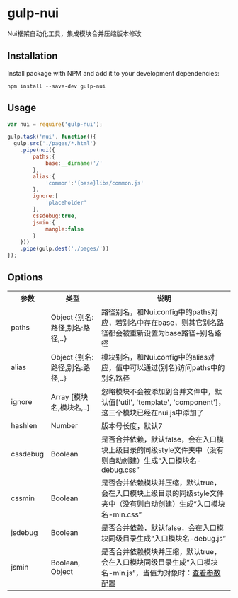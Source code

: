 # gulp-nui
Nui框架自动化工具，集成模块合并压缩版本修改

## Installation

Install package with NPM and add it to your development dependencies:

`npm install --save-dev gulp-nui`

## Usage

```js
var nui = require('gulp-nui');

gulp.task('nui', function(){
  gulp.src('./pages/*.html')
    .pipe(nui({
        paths:{
            base:__dirname+'/'
        },
        alias:{
			'common':'{base}libs/common.js'
		},
        ignore:[
            'placeholder'
        ],
        cssdebug:true,
        jsmin:{
            mangle:false
        }
    }))
    .pipe(gulp.dest('./pages/'))
});
```

## Options
<table>
    <tr>
        <th>参数</th>
        <th>类型</th>
        <th>说明</th>
    </tr>
    <tr>
        <td>paths</td>
        <td>Object {别名:路径,别名:路径,..}</td>
        <td>路径别名，和Nui.config中的paths对应，若别名中存在base，则其它别名路径都会被重新设置为base路径+别名路径</td>
    </tr>
    <tr>
        <td>alias</td>
        <td>Object {别名:路径,别名:路径,..}</td>
        <td>模块别名，和Nui.config中的alias对应，值中可以通过{别名}访问paths中的别名路径</td>
    </tr>
    <tr>
        <td>ignore</td>
        <td>Array [模块名,模块名,..]</td>
        <td>忽略模块不会被添加到合并文件中，默认值['util', 'template', 'component']，这三个模块已经在nui.js中添加了</td>
    </tr>
    <tr>
        <td>hashlen</td>
        <td>Number</td>
        <td>版本号长度，默认7</td>
    </tr>
    <tr>
        <td>cssdebug</td>
        <td>Boolean</td>
        <td>是否合并依赖，默认false，会在入口模块上级目录的同级style文件夹中（没有则自动创建）生成“入口模块名-debug.css”</td>
    </tr>
    <tr>
        <td>cssmin</td>
        <td>Boolean</td>
        <td>是否合并依赖模块并压缩，默认true，会在入口模块上级目录的同级style文件夹中（没有则自动创建）生成“入口模块名-min.css”</td>
    </tr>
    <tr>
        <td>jsdebug</td>
        <td>Boolean</td>
        <td>是否合并依赖，默认false，会在入口模块同级目录生成“入口模块名-debug.js”</td>
    </tr>
    <tr>
        <td>jsmin</td>
        <td>Boolean, Object</td>
        <td>是否合并依赖模块并压缩，默认true，会在入口模块同级目录生成“入口模块名-min.js”，当值为对象时：<a href="https://github.com/mishoo/UglifyJS2" target="_blank">查看参数配置</a></td>
    </tr>
</table>

